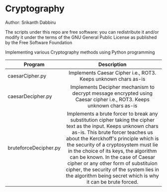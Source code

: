 # Cryptography

Author: Srikanth Dabbiru

The scripts under this repo are free software: you can redistribute it and/or modify it under the terms of the GNU General Public License as published by the Free Software Foundation

Implementing various Cryptography methods using Python programming

| Program        | Description          |
| ------------- |:-------------:|
| caesarCipher.py     | Implements Caesar Cipher i.e., ROT3. Keeps unknown chars as-is    |
| caesarDecipher.py     | Implements Decipher mechanism to decrypt message encrypted using Caesar cipher i.e., ROT3. Keeps unknown chars as-is    |
| bruteforceDecipher.py     | Implements a brute forcer to break any substitution cipher taking the cipher text as the input. Keeps unknown chars as-is. This brute forcer teaches us about the Kerckhoff's principle which is the security of a cryptosystem must lie in the choice of its keys, the algorithm can be known. In the case of Caesar cipher or any other form of substituion cipher, the security of the system lies in the algorithm being secret which is why it can be brute forced.    |